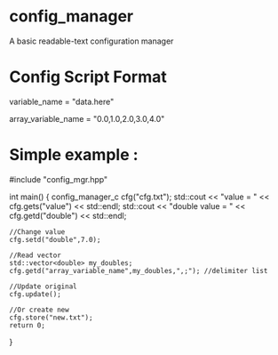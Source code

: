 # config_manager
A basic readable-text configuration manager

# Config Script Format 
variable_name = "data.here"

array_variable_name = "0.0,1.0,2.0,3.0,4.0"

# Simple example :

#include "config_mgr.hpp"

int main() {
    config_manager_c cfg("cfg.txt");
    std::cout << "value = " << cfg.gets("value") << std::endl;
    std::cout << "double value = " << cfg.getd("double") << std::endl;
     
    //Change value
    cfg.setd("double",7.0);
    
    //Read vector
    std::vector<double> my_doubles;
    cfg.getd("array_variable_name",my_doubles,",;"); //delimiter list
    
    //Update original
    cfg.update();
    
    //Or create new
    cfg.store("new.txt");
    return 0;
}
    
    
